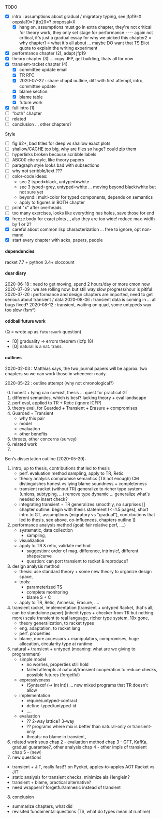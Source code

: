 TODO
- [X] intro : assumptions about gradual / migratory typing,
  see jfp19=X oopsla19=? jfp20=? proposal=X
  - [X] hang on, assumptions must go in extra chapter,
        they're not critical for theory work,
        they only set stage for performance ---- again not critical,
        it's just a gradual essay for why we picked this
        chapter2 = why
        chapter1 = what it's all about
        ... maybe DO want that TS Eliot quote to explain the writing experiment
- [X] performance chapter (2), adapt jfp19
- [X] theory chapter (3)
  ... copy JFP, get building, thats all for now
- [X] transient-racket chapter (4)
  - [X] committee update email
  - [X] TR RFC
  - [X] 2020-07-22 : share chap4 outline, diff with first attempt, intro, committee update
  - [X] blame section
  - [X] blame table
  - [X] future work
- [X] full intro (1)
- [ ] "both" chapter
- [ ] related
- [ ] conclusion ... other chapters?

Style
- [ ] fig 62+, bad titles for deep vs shallow exact plots
- [ ] shallow/CACHE too big, why are files so huge?
      could zip them
- [ ] hyperlinks broken because scribble labels
- [ ] ABC00 cite style, like theory papers
- [ ] paragraph style looks bad with subsections
- [ ] why not scribble/text ???
- [ ] color-code ideas:
  - sec 2 typed=black, untyped=white
  - sec 3 typed=grey, untyped=white ... moving beyond black/white but not sure yet
  - beyond : multi-color for typed components, depends on semantics
  - apply to figures in BOTH chapter
- [ ] print "x" after overheads
- [ ] too many exercises, looks like everything has holes, save those for end
- [X] freeze body for exact plots ,,, also they are too wide! reduce max-width by 1 or 2?
- [X] careful about common lisp characterization ... free to ignore, opt non-mand
- [X] start every chapter with acks, papers, people

#### dependencies

racket 7.7 +
python 3.4+
sloccount


#### dear diary

2020-06-18 : need to get moving, spend 2 hours/day or more cmon now
2020-07-09 : we are rolling now, but still way slow progress/hour is pitiful
2020-07-20 : performance and design chapters are imported, need to get serious about transient / data
2020-08-06 : transient data is coming in ... all bugs fixed?
2020-08-12 : transient, waiting on quad, some untypeds way too slow (fsm*)

#### oddball future work

(Q = wrote up as `futurework` question)

- [Q] graduality => errors theorem (icfp 18)
- [Q] natural is a nat. trans.

#### outlines

2020-02-03 :
 Matthias says, the two journal papers will be approx. two chapters so we can
 work those in whenever ready.

2020-05-22 :
 outline attempt
  (why not chronological?)

 0. honest + lying can coexist, thesis ... quest for practical GT
 1. different semantics, which is best? lacking theory + eval landscape
 2. perf eval, applied to TR + Retic (ignore ICFP)
 3. theory eval, for Guarded + Transient + Erasure + compromises
 4. Guarded + Transient
    - why this pair
    - model
    - evaluation
    - other benefits
 5. threats, other concerns (survey)
 6. related work
 7. 

Ben's dissertation outline (2020-05-29):

1. intro, up to thesis,
   contributions that led to thesis
   - perf. evaluation method
     sampling,
     apply to TR, Retic
   - theory analysis
     compromise semantics (TS not enough)
     CM distinguishes honest vs lying
     blame soundness + completeness
   - transient racket (without TR)
     generalize to richer type system (unions, subtyping, ...)
     remove type dynamic
     ... generalize what's needed to insert check?
   - integrating transient + TR
     generalizes smoothly, no surprises
   [[ chapter outline:
      begin with thesis statement (<=1.5 pages),
      short intro to GT, assumptions (migratory vs "gradual"),
      contributions that led to thesis, see above, co-influences,
      chapters outline ]]
2. performance analysis method (goal: fair relative perf, ....)
   - systematic, data collection
     - sampling,
   - visualization
   - apply to TR & retic, validate method
     - suggestion: order of mag. difference, intrinsic!, different shape/curve
     - question: can port transient to racket & reproduce?
3. design analysis method
   - thesis: use standard theory + some new theory to organize design space,
   - tools:
     - parameterized TS
     - complete monitoring
     - blame S + C
   - apply to TR, Retic, Amnesic, Erasure, ....
4. transient racket, implementation (transient + untyped Racket, that's all, can be standalone paper)
   (inherit types + checker from TR but nothing more)
   scale transient to real language, richer type system, 10x gone,
   - theory generalization, to racket types
   - eng. adaptation, to racket lang
   - perf. properties
   - blame, more accessors + manipulators, compromises, huge allocation,
     circularity type at runtime
5. natural + transient + untyped
   (meaning: what are we giving to programmers)
   - simple model
     - no worries, properties still hold
     - failed attempts at natural/transient cooperation to reduce checks,
       possible futures (forgetful)
   - expressiveness
     - (Syntaxof (-> Int Int)) ... new mixed programs that TR doesn't allow
   - implementation
     - require/untyped-contract
     - define-typed/untyped-id
     - ....
   - evaluation
     - ?? 2-way lattice? 3-way
     - ?? programs where mix is better than natural-only or transient-only
     - threats: no blame in transient, 
6. related work soup
   chap 2 - evaluation method
   chap 3 - GTT, KafKa, gradual guarantee?, other analysis
   chap 4 - other impls of transient
   chap 5 - (new)
7. new questions
  - transient + JIT, really fast!? on Pycket, apples-to-apples AOT Racket vs JIT
  - static analysis for transient checks, minimize ala Henglein?
  - transient + blame, practical alternative?
  - need wrappers? forgetful/amnesic instead of transient
8. conclusion
  - summarize chapters, what did
  - revisited fundamental questions (TS, what do types mean at runtime)



